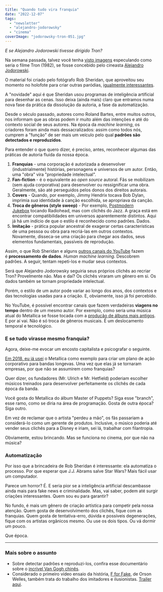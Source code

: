 ```yaml
---
title: "Quando tudo vira franquia"
date: "2022-12-07"
tags: 
  - "newsletter"
  - "alejandro-jodorowsky"
  - "cinema"
coverImage: "jodorowsky-tron-051.jpg"
---
```


_E se Alejandro Jodorowski tivesse dirigido Tron?_

Na semana passada, talvez você tenha [visto imagens](https://kottke.org/22/12/jodorowskys-tron) especulando como seria o filme Tron (1982), se fosse concebido pelo cineasta [Alejandro Jodorowski](https://en.wikipedia.org/wiki/Alejandro_Jodorowsky).

O material foi criado pelo fotógrafo Rob Sheridan, que aproveitou seu momento no holofote para criar outras paródias, [igualmente interessantes](https://www.tumblr.com/robsheridan/702291133907255297/many-of-you-sent-me-that-spectacular-ai-art-of?source=share&_branch_match_id=1128090180739981868&_branch_referrer=H4sIAAAAAAAAAw3KWw5AMBAF0BWNIT4kdnNVpRJ9mN6G7p7zfQJZ6qoKDmxxu2xwOarlrQZv546kEalLPqTnJtUnSvTCAEot3hGuXTDBKTD%2BTXvBPc3PuzSOH2c8OzxdAAAA).

A "novidade" aqui é que Sheridan usou programas de inteligência artificial para desenhar as cenas. Isso deixa (ainda mais) claro que entramos numa nova fase da prática da dissolução da autoria, a fase da automatização.

Desde o século passado, autores como Roland Bartes, entre muitos outros, nos informam que as obras podem ir muito além das intenções e até do contexto social de seus autores. Na época da _machine learning_, os criadores foram ainda mais dessacralizados: assim como todos nós, cumprem a "função" de ser mais um veículo pelo qual **padrões são detectados e reproduzidos**.

Para entender o que quero dizer, é preciso, antes, reconhecer algumas das práticas de autoria fluida da nossa época.

1. **Franquias** - uma corporação é autorizada a desenvolver (industrialmente) histórias, personagens e universos de um autor. Então, uma "obra" vira "propriedade intelectual".
2. **Fan-fiction** - é o equivalente ao _open source_ autoral. Fãs se mobilizam (sem ajuda corporativa) para desenvolver ou ressignificar uma obra. Geralmente, são até perseguidos pelos donos dos direitos autorais.
3. **Covers** - Quando, por exemplo, Jimmy Hendrix tocava Bob Dylan, imprimia _sua_ identidade à canção escolhida, se apropriava da canção.
4. **Troca de gêneros (style sweep)** - Por exemplo, [Postmodern Jukebox](https://www.youtube.com/channel/UCORIeT1hk6tYBuntEXsguLg) tocando Radiohead, mas com clichês do Jazz. A graça está em encontrar compatibilidades em universos aparentemente distintos. Aqui já há um indício de que o estilo é reconhecido como padrões. Dados.
5. **Imitação** - prática popular ancestral de exagerar certas características de uma pessoa ou obra para recriá-las em outros contextos. Novamente, disseca-se uma criação para chegar aos dados, seus elementos fundamentais, passíveis de reprodução.

Assim, o que Rob Sheridan e alguns [outros canais do YouTube](https://www.youtube.com/@TenSecondSongs) fazem é **processamento de dados**. _Human machine learning_. Descobrem padrões. A seguir, tentam repeti-los e mudar seus contextos.

Será que Alejandro Jodorowsky seguiria seus próprios clichês ao recriar Tron? Provelmente não. Mas e daí? Os clichês viraram um gênero em si. Os dados também se tornam propriedade intelectual.

Porém, o estilo de um autor pode variar ao longo dos anos, dos contextos e das tecnologias usadas para a criação. E, obviamente, isso já foi percebido.

No YouTube, é possível encontrar canais que fazem verdadeiras **viagens no tempo** dentro de um mesmo autor. Por exemplo, como seria uma música atual do Metallica se fosse tocada com a [produção de álbuns mais antigos](https://www.youtube.com/watch?v=O4MbgJgwtPo). E por aí vai. Não é só troca de gêneros musicais. É um deslocamento temporal e tecnológico.

### E se tudo virasse mesmo franquia?

Agora, deixe-me evocar um encosto capitalista e psicografar o seguinte.

[Em 2018, eu já usei](https://anchor.fm/MonoEstéreo/episodes/Tiozinhos-do-Rock-e243qi) o Metallica como exemplo para criar um plano de ação corporativo para bandas longevas. Uma vez que elas já se tornaram empresas, por que não se assumirem como franquias?

Quer dizer, os fundadores (Mr. Ulrich e Mr. Hetfield) poderiam escolher músicos treinados para desenvolver perfeitamente os clichês de cada época da banda.

Você gosta do Metallica do álbum Master of Puppets? Siga esse "branch", esse ramo, como se diria na área de programação. Gosta de outra época? Siga outro.

Em vez de reclamar que o artista "perdeu a mão", os fãs passariam a considerá-lo como um gerente de produtos. Inclusive, o músico poderia até vender seus clichês para a Disney e iriam, sei lá, trabalhar com filantropia.

Obviamente, estou brincando. Mas se funciona no cinema, por que não na música?

### Automatização

Por isso que a brincadeira de Rob Sheridan é interessante: ela automatiza o processo. Por que esperar que J.J. Abrams salve Star Wars? Mais fácil usar um computador.

Parece um horror? É. E seria pior se a inteligência artificial descambasse ainda mais para fake news e criminalidade. Mas, vai saber, podem até surgir criações interessantes. Quem sou eu para garantir?

No fundo, é mais um gênero de criação artística para competir pela nossa atenção. Quem gosta de desenvolvimento dos clichês, fique com as franquias. Quem gosta de tentativa-erro, dúvida e possíveis degenerações, fique com os artistas orgânicos mesmo. Ou use os dois tipos. Ou vá dormir um pouco.

Que época.

* * *

### Mais sobre o assunto

- Sobre detectar padrões e reproduzi-los, confira esse documentário sobre o [incrível Van Gogh chinês](https://www.youtube.com/watch?v=_yxyUi4_Wzo).
- Considerado o primeiro vídeo ensaio da história, [F for Fake](https://en.wikipedia.org/wiki/F_for_Fake), de Orson Welles, também trata do trabalho dos imitadores e ilusionistas. [Trailer aqui](https://youtu.be/9eaPK7EIHwc).
